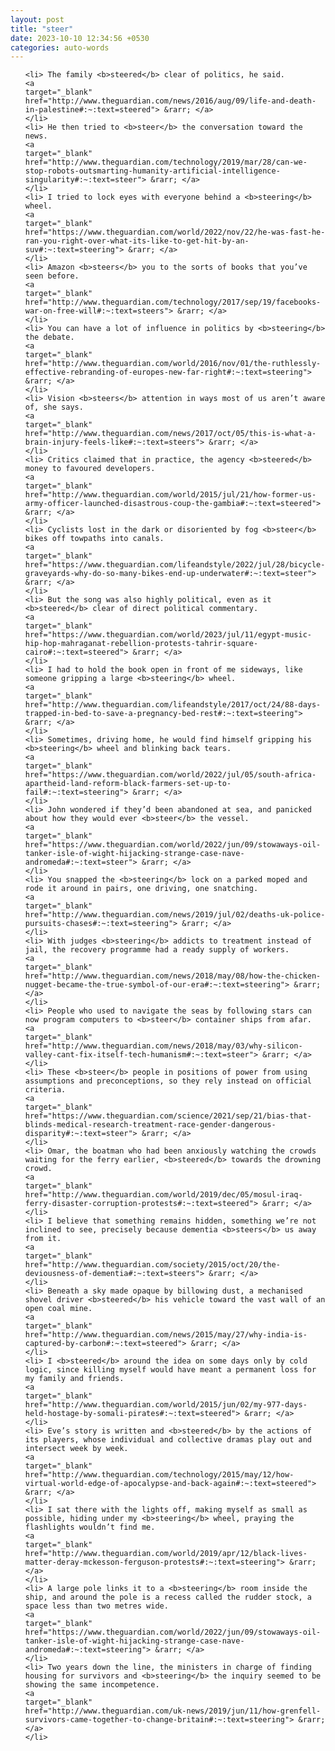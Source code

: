 ```yaml
---
layout: post
title: "steer"
date: 2023-10-10 12:34:56 +0530
categories: auto-words
---
```

<ol>

    <li> The family <b>steered</b> clear of politics, he said.
    <a 
    target="_blank" 
    href="http://www.theguardian.com/news/2016/aug/09/life-and-death-in-palestine#:~:text=steered"> &rarr; </a>
    </li>
    <li> He then tried to <b>steer</b> the conversation toward the news.
    <a 
    target="_blank" 
    href="http://www.theguardian.com/technology/2019/mar/28/can-we-stop-robots-outsmarting-humanity-artificial-intelligence-singularity#:~:text=steer"> &rarr; </a>
    </li>
    <li> I tried to lock eyes with everyone behind a <b>steering</b> wheel.
    <a 
    target="_blank" 
    href="https://www.theguardian.com/world/2022/nov/22/he-was-fast-he-ran-you-right-over-what-its-like-to-get-hit-by-an-suv#:~:text=steering"> &rarr; </a>
    </li>
    <li> Amazon <b>steers</b> you to the sorts of books that you’ve seen before.
    <a 
    target="_blank" 
    href="http://www.theguardian.com/technology/2017/sep/19/facebooks-war-on-free-will#:~:text=steers"> &rarr; </a>
    </li>
    <li> You can have a lot of influence in politics by <b>steering</b> the debate.
    <a 
    target="_blank" 
    href="http://www.theguardian.com/world/2016/nov/01/the-ruthlessly-effective-rebranding-of-europes-new-far-right#:~:text=steering"> &rarr; </a>
    </li>
    <li> Vision <b>steers</b> attention in ways most of us aren’t aware of, she says.
    <a 
    target="_blank" 
    href="http://www.theguardian.com/news/2017/oct/05/this-is-what-a-brain-injury-feels-like#:~:text=steers"> &rarr; </a>
    </li>
    <li> Critics claimed that in practice, the agency <b>steered</b> money to favoured developers.
    <a 
    target="_blank" 
    href="http://www.theguardian.com/world/2015/jul/21/how-former-us-army-officer-launched-disastrous-coup-the-gambia#:~:text=steered"> &rarr; </a>
    </li>
    <li> Cyclists lost in the dark or disoriented by fog <b>steer</b> bikes off towpaths into canals.
    <a 
    target="_blank" 
    href="https://www.theguardian.com/lifeandstyle/2022/jul/28/bicycle-graveyards-why-do-so-many-bikes-end-up-underwater#:~:text=steer"> &rarr; </a>
    </li>
    <li> But the song was also highly political, even as it <b>steered</b> clear of direct political commentary.
    <a 
    target="_blank" 
    href="https://www.theguardian.com/world/2023/jul/11/egypt-music-hip-hop-mahraganat-rebellion-protests-tahrir-square-cairo#:~:text=steered"> &rarr; </a>
    </li>
    <li> I had to hold the book open in front of me sideways, like someone gripping a large <b>steering</b> wheel.
    <a 
    target="_blank" 
    href="http://www.theguardian.com/lifeandstyle/2017/oct/24/88-days-trapped-in-bed-to-save-a-pregnancy-bed-rest#:~:text=steering"> &rarr; </a>
    </li>
    <li> Sometimes, driving home, he would find himself gripping his <b>steering</b> wheel and blinking back tears.
    <a 
    target="_blank" 
    href="https://www.theguardian.com/world/2022/jul/05/south-africa-apartheid-land-reform-black-farmers-set-up-to-fail#:~:text=steering"> &rarr; </a>
    </li>
    <li> John wondered if they’d been abandoned at sea, and panicked about how they would ever <b>steer</b> the vessel.
    <a 
    target="_blank" 
    href="https://www.theguardian.com/world/2022/jun/09/stowaways-oil-tanker-isle-of-wight-hijacking-strange-case-nave-andromeda#:~:text=steer"> &rarr; </a>
    </li>
    <li> You snapped the <b>steering</b> lock on a parked moped and rode it around in pairs, one driving, one snatching.
    <a 
    target="_blank" 
    href="http://www.theguardian.com/news/2019/jul/02/deaths-uk-police-pursuits-chases#:~:text=steering"> &rarr; </a>
    </li>
    <li> With judges <b>steering</b> addicts to treatment instead of jail, the recovery programme had a ready supply of workers.
    <a 
    target="_blank" 
    href="http://www.theguardian.com/news/2018/may/08/how-the-chicken-nugget-became-the-true-symbol-of-our-era#:~:text=steering"> &rarr; </a>
    </li>
    <li> People who used to navigate the seas by following stars can now program computers to <b>steer</b> container ships from afar.
    <a 
    target="_blank" 
    href="http://www.theguardian.com/news/2018/may/03/why-silicon-valley-cant-fix-itself-tech-humanism#:~:text=steer"> &rarr; </a>
    </li>
    <li> These <b>steer</b> people in positions of power from using assumptions and preconceptions, so they rely instead on official criteria.
    <a 
    target="_blank" 
    href="https://www.theguardian.com/science/2021/sep/21/bias-that-blinds-medical-research-treatment-race-gender-dangerous-disparity#:~:text=steer"> &rarr; </a>
    </li>
    <li> Omar, the boatman who had been anxiously watching the crowds waiting for the ferry earlier, <b>steered</b> towards the drowning crowd.
    <a 
    target="_blank" 
    href="http://www.theguardian.com/world/2019/dec/05/mosul-iraq-ferry-disaster-corruption-protests#:~:text=steered"> &rarr; </a>
    </li>
    <li> I believe that something remains hidden, something we’re not inclined to see, precisely because dementia <b>steers</b> us away from it.
    <a 
    target="_blank" 
    href="http://www.theguardian.com/society/2015/oct/20/the-deviousness-of-dementia#:~:text=steers"> &rarr; </a>
    </li>
    <li> Beneath a sky made opaque by billowing dust, a mechanised shovel driver <b>steered</b> his vehicle toward the vast wall of an open coal mine.
    <a 
    target="_blank" 
    href="http://www.theguardian.com/news/2015/may/27/why-india-is-captured-by-carbon#:~:text=steered"> &rarr; </a>
    </li>
    <li> I <b>steered</b> around the idea on some days only by cold logic, since killing myself would have meant a permanent loss for my family and friends.
    <a 
    target="_blank" 
    href="http://www.theguardian.com/world/2015/jun/02/my-977-days-held-hostage-by-somali-pirates#:~:text=steered"> &rarr; </a>
    </li>
    <li> Eve’s story is written and <b>steered</b> by the actions of its players, whose individual and collective dramas play out and intersect week by week.
    <a 
    target="_blank" 
    href="http://www.theguardian.com/technology/2015/may/12/how-virtual-world-edge-of-apocalypse-and-back-again#:~:text=steered"> &rarr; </a>
    </li>
    <li> I sat there with the lights off, making myself as small as possible, hiding under my <b>steering</b> wheel, praying the flashlights wouldn’t find me.
    <a 
    target="_blank" 
    href="http://www.theguardian.com/world/2019/apr/12/black-lives-matter-deray-mckesson-ferguson-protests#:~:text=steering"> &rarr; </a>
    </li>
    <li> A large pole links it to a <b>steering</b> room inside the ship, and around the pole is a recess called the rudder stock, a space less than two metres wide.
    <a 
    target="_blank" 
    href="https://www.theguardian.com/world/2022/jun/09/stowaways-oil-tanker-isle-of-wight-hijacking-strange-case-nave-andromeda#:~:text=steering"> &rarr; </a>
    </li>
    <li> Two years down the line, the ministers in charge of finding housing for survivors and <b>steering</b> the inquiry seemed to be showing the same incompetence.
    <a 
    target="_blank" 
    href="http://www.theguardian.com/uk-news/2019/jun/11/how-grenfell-survivors-came-together-to-change-britain#:~:text=steering"> &rarr; </a>
    </li>